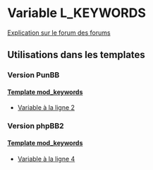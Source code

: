 # Variable L_KEYWORDS
[Explication sur le forum des forums](http://forum.forumactif.com/t294113-listing-des-variables#L_KEYWORDS)
## Utilisations dans les templates
### Version PunBB
#### [Template mod_keywords](punbb/mod_keywords.md)
* [Variable à la ligne 2](../punbb/mod_keywords.tpl#L2)
### Version phpBB2
#### [Template mod_keywords](subsilver/mod_keywords.md)
* [Variable à la ligne 4](../subsilver/mod_keywords.tpl#L4)